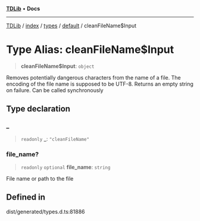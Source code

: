 [**TDLib**](../../../../../../README.md) • **Docs**

***

[TDLib](../../../../../../modules.md) / [index](../../../../../README.md) / [types](../../../README.md) / [default](../README.md) / cleanFileName$Input

# Type Alias: cleanFileName$Input

> **cleanFileName$Input**: `object`

Removes potentially dangerous characters from the name of a file. The encoding of the file name is supposed to be UTF-8. Returns an empty string on failure. Can be called synchronously

## Type declaration

### \_

> `readonly` **\_**: `"cleanFileName"`

### file\_name?

> `readonly` `optional` **file\_name**: `string`

File name or path to the file

## Defined in

dist/generated/types.d.ts:81886
